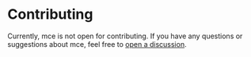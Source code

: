 # Contributing

Currently, mce is not open for contributing. If you have any questions or suggestions about mce, feel free
to [open a discussion](https://github.com/mcenv/mce/discussions/new).
